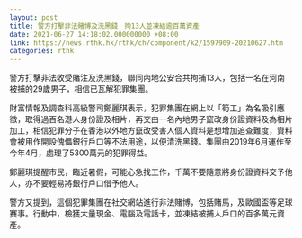 ```yaml
---
layout: post
title: 警方打擊非法賭博及洗黑錢　拘13人並凍結逾百萬資產
date: 2021-06-27 14:18:02.000000000 +08:00
link: https://news.rthk.hk/rthk/ch/component/k2/1597909-20210627.htm
categories: rthk
---
```


警方打擊非法收受賭注及洗黑錢，聯同內地公安合共拘捕13人，包括一名在河南被捕的29歲男子，相信已瓦解犯罪集團。

財富情報及調查科高級警司鄭麗琪表示，犯罪集團在網上以「筍工」為名吸引應徵，取得過百名港人身份證及相片，再交由一名內地男子竄改身份證資料及為相片加工，相信犯罪分子在香港以外地方竄改受害人個人資料是想增加追查難度，資料會被用作開設傀儡銀行戶口等不法用途，以便清洗黑錢。集團由2019年6月運作至今年4月，處理了5300萬元的犯罪得益。

鄭麗琪提醒市民，臨近暑假，可能心急找工作，千萬不要隨意將身份證資料交予他人，亦不要輕易將銀行戶口借予他人。

警方又提到，這個犯罪集團在社交網站進行非法賭博，包括賭馬，及歐國盃等足球賽事。行動中，檢獲大量現金、電腦及電話卡，並凍結被捕人戶口的百多萬元資產。
